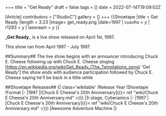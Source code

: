 +++
title = "Get Ready"
draft = false
tags = []
date = 2022-07-14T19:09:02Z

[Article]
contributors = ["StudioC"]
gallery = []
+++
{{Showtape
|title = Get Ready
|length = 3:23
|image= get_ready.png
|date=1997
| cusvhs = y
| r1293 = y
| laseraam = y
}}

**_Get Ready**_ is a live show released on April 1st, 1997.

This show ran from April 1997 - July 1997.

##Summary##
The live show begins with an announcer introducing Chuck E. Cheese following up with Chuck E. Cheese singing [https://en.wikipedia.org/wiki/Get_Ready_(The_Temptations_song) 'Get Ready'] the show ends with audience participation followed by Chuck E. Cheese saying he'll be back in a little while

##Showtape Releases##
{| class='wikitable'
!Release Year
!Showtape
!Format
|-
|1997
|[Chuck E Cheese's 20th Anniversary]({{< ref "wiki/Chuck E Cheese's 20th Anniversary.md" >}})
|3-stage, Cyberamics
|-
|1997
|[Chuck E Cheese's 20th Anniversary]({{< ref "wiki/Chuck E Cheese's 20th Anniversary.md" >}})
|Awesome Adventure Machine
|}